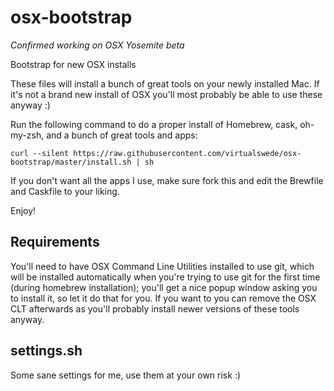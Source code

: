 osx-bootstrap
=============

*Confirmed working on OSX Yosemite beta*

Bootstrap for new OSX installs

These files will install a bunch of great tools on your newly installed Mac. If it's not a brand new install of OSX you'll most probably be able to use these anyway :)

Run the following command to do a proper install of Homebrew, cask, oh-my-zsh, and a bunch of great tools and apps:

```
curl --silent https://raw.githubusercontent.com/virtualswede/osx-bootstrap/master/install.sh | sh
```

If you don't want all the apps I use, make sure fork this and edit the Brewfile and Caskfile to your liking.

Enjoy!

## Requirements

You'll need to have OSX Command Line Utilities installed to use git, which will be installed automatically when you're trying to use git for the first time (during homebrew installation); you'll get a nice popup window asking you to install it, so let it do that for you. If you want to you can remove the OSX CLT afterwards as you'll probably install newer versions of these tools anyway.

## settings.sh

Some sane settings for me, use them at your own risk :)
